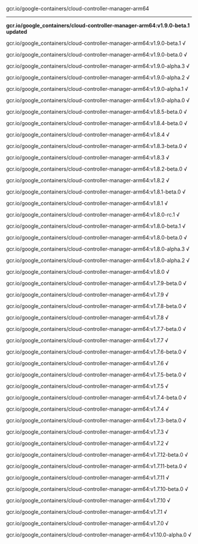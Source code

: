 gcr.io/google-containers/cloud-controller-manager-arm64 

----
**gcr.io/google_containers/cloud-controller-manager-arm64:v1.9.0-beta.1 updated**

gcr.io/google_containers/cloud-controller-manager-arm64:v1.9.0-beta.1 √

gcr.io/google_containers/cloud-controller-manager-arm64:v1.9.0-beta.0 √

gcr.io/google_containers/cloud-controller-manager-arm64:v1.9.0-alpha.3 √

gcr.io/google_containers/cloud-controller-manager-arm64:v1.9.0-alpha.2 √

gcr.io/google_containers/cloud-controller-manager-arm64:v1.9.0-alpha.1 √

gcr.io/google_containers/cloud-controller-manager-arm64:v1.9.0-alpha.0 √

gcr.io/google_containers/cloud-controller-manager-arm64:v1.8.5-beta.0 √

gcr.io/google_containers/cloud-controller-manager-arm64:v1.8.4-beta.0 √

gcr.io/google_containers/cloud-controller-manager-arm64:v1.8.4 √

gcr.io/google_containers/cloud-controller-manager-arm64:v1.8.3-beta.0 √

gcr.io/google_containers/cloud-controller-manager-arm64:v1.8.3 √

gcr.io/google_containers/cloud-controller-manager-arm64:v1.8.2-beta.0 √

gcr.io/google_containers/cloud-controller-manager-arm64:v1.8.2 √

gcr.io/google_containers/cloud-controller-manager-arm64:v1.8.1-beta.0 √

gcr.io/google_containers/cloud-controller-manager-arm64:v1.8.1 √

gcr.io/google_containers/cloud-controller-manager-arm64:v1.8.0-rc.1 √

gcr.io/google_containers/cloud-controller-manager-arm64:v1.8.0-beta.1 √

gcr.io/google_containers/cloud-controller-manager-arm64:v1.8.0-beta.0 √

gcr.io/google_containers/cloud-controller-manager-arm64:v1.8.0-alpha.3 √

gcr.io/google_containers/cloud-controller-manager-arm64:v1.8.0-alpha.2 √

gcr.io/google_containers/cloud-controller-manager-arm64:v1.8.0 √

gcr.io/google_containers/cloud-controller-manager-arm64:v1.7.9-beta.0 √

gcr.io/google_containers/cloud-controller-manager-arm64:v1.7.9 √

gcr.io/google_containers/cloud-controller-manager-arm64:v1.7.8-beta.0 √

gcr.io/google_containers/cloud-controller-manager-arm64:v1.7.8 √

gcr.io/google_containers/cloud-controller-manager-arm64:v1.7.7-beta.0 √

gcr.io/google_containers/cloud-controller-manager-arm64:v1.7.7 √

gcr.io/google_containers/cloud-controller-manager-arm64:v1.7.6-beta.0 √

gcr.io/google_containers/cloud-controller-manager-arm64:v1.7.6 √

gcr.io/google_containers/cloud-controller-manager-arm64:v1.7.5-beta.0 √

gcr.io/google_containers/cloud-controller-manager-arm64:v1.7.5 √

gcr.io/google_containers/cloud-controller-manager-arm64:v1.7.4-beta.0 √

gcr.io/google_containers/cloud-controller-manager-arm64:v1.7.4 √

gcr.io/google_containers/cloud-controller-manager-arm64:v1.7.3-beta.0 √

gcr.io/google_containers/cloud-controller-manager-arm64:v1.7.3 √

gcr.io/google_containers/cloud-controller-manager-arm64:v1.7.2 √

gcr.io/google_containers/cloud-controller-manager-arm64:v1.7.12-beta.0 √

gcr.io/google_containers/cloud-controller-manager-arm64:v1.7.11-beta.0 √

gcr.io/google_containers/cloud-controller-manager-arm64:v1.7.11 √

gcr.io/google_containers/cloud-controller-manager-arm64:v1.7.10-beta.0 √

gcr.io/google_containers/cloud-controller-manager-arm64:v1.7.10 √

gcr.io/google_containers/cloud-controller-manager-arm64:v1.7.1 √

gcr.io/google_containers/cloud-controller-manager-arm64:v1.7.0 √

gcr.io/google_containers/cloud-controller-manager-arm64:v1.10.0-alpha.0 √

